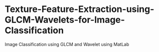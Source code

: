 # Texture-Feature-Extraction-using-GLCM-Wavelets-for-Image-Classification
Image Classification using GLCM and Wavelet using MatLab
